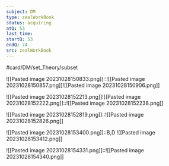 ```yaml
---
subject: DM
type: zealWorkBook
status: acquiring
atQ: 53
last_time:
startQ: 53
endQ: 74
src: zealWorkBook
---
```

#card/DM/set_Theory/subset

![[Pasted image 20231028150833.png]]::![[Pasted image 20231028150857.png]]![[Pasted image 20231028150906.png]] <!--SR:!2023-11-17,15,290-->

![[Pasted image 20231028152213.png]]![[Pasted image 20231028152222.png]]::![[Pasted image 20231028152238.png]] <!--SR:!2023-11-19,17,290-->

![[Pasted image 20231028152819.png]]::![[Pasted image 20231028152826.png]] <!--SR:!2023-11-15,13,290-->


![[Pasted image 20231028153400.png]]::B,D ![[Pasted image 20231028153412.png]] <!--SR:!2023-11-12,10,270-->

![[Pasted image 20231028154331.png]]::![[Pasted image 20231028154340.png]] <!--SR:!2023-11-19,17,290-->

